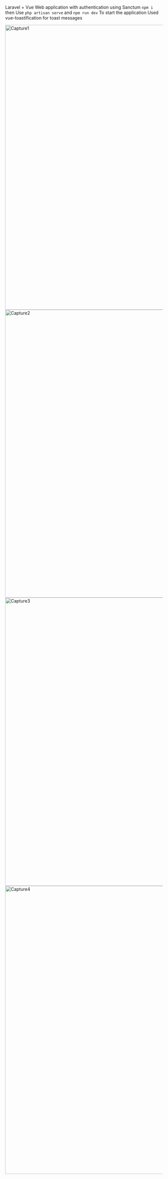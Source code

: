 Laravel + Vue Web application with authentication using Sanctum
`npm i` then
Use `php artisan serve` and `npm run dev` To start the application
Used vue-toastification for toast messages

<img width="909" alt="Capture1" src="https://github.com/user-attachments/assets/04bd0b0d-6f6e-4cfd-bfa7-0cdc3a490ac5">
<img width="919" alt="Capture2" src="https://github.com/user-attachments/assets/36dfcd17-ec37-448d-b2fd-841d982539ac">
<img width="920" alt="Capture3" src="https://github.com/user-attachments/assets/ad35f512-55cc-418e-8f4c-3a44d357d49f">
<img width="920" alt="Capture4" src="https://github.com/user-attachments/assets/ce717602-eb4a-4372-8d6b-04e1604d4d3f">
